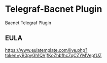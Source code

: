 # Telegraf-Bacnet Plugin
Bacnet Telegraf Plugin

## EULA 
https://www.eulatemplate.com/live.php?token=yB0pyGh1QVjfKoZhbfhcZqCZYMVepfUZ

